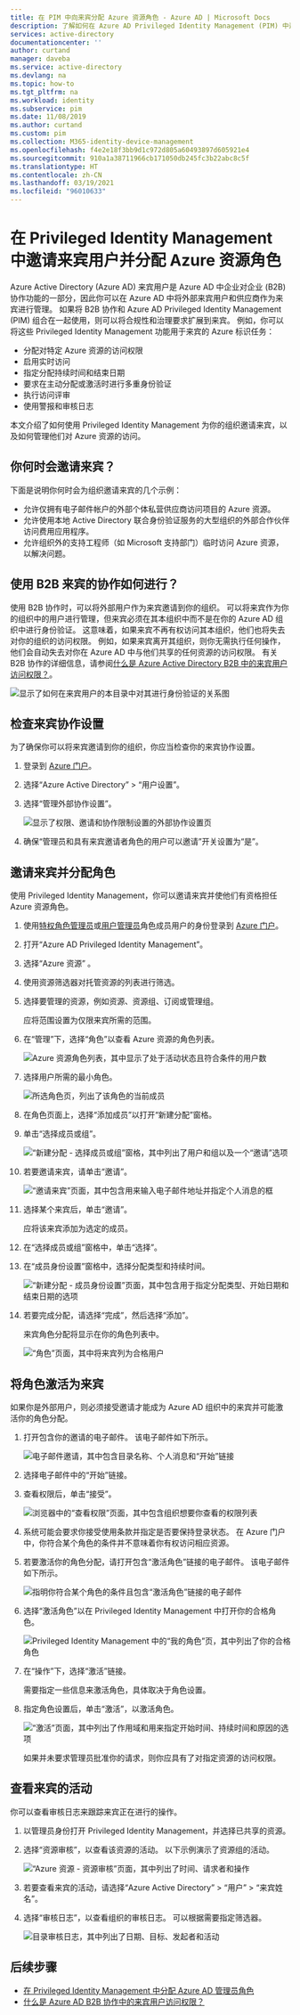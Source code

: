 ```yaml
---
title: 在 PIM 中向来宾分配 Azure 资源角色 - Azure AD | Microsoft Docs
description: 了解如何在 Azure AD Privileged Identity Management (PIM) 中邀请外部来宾用户并分配 Azure 资源角色。
services: active-directory
documentationcenter: ''
author: curtand
manager: daveba
ms.service: active-directory
ms.devlang: na
ms.topic: how-to
ms.tgt_pltfrm: na
ms.workload: identity
ms.subservice: pim
ms.date: 11/08/2019
ms.author: curtand
ms.custom: pim
ms.collection: M365-identity-device-management
ms.openlocfilehash: f4e2e18f3bb9d1c972d805a60493897d605921e4
ms.sourcegitcommit: 910a1a38711966cb171050db245fc3b22abc8c5f
ms.translationtype: HT
ms.contentlocale: zh-CN
ms.lasthandoff: 03/19/2021
ms.locfileid: "96010633"
---
```

# <a name="invite-guest-users-and-assign-azure-resource-roles-in-privileged-identity-management"></a>在 Privileged Identity Management 中邀请来宾用户并分配 Azure 资源角色

Azure Active Directory (Azure AD) 来宾用户是 Azure AD 中企业对企业 (B2B) 协作功能的一部分，因此你可以在 Azure AD 中将外部来宾用户和供应商作为来宾进行管理。 如果将 B2B 协作和 Azure AD Privileged Identity Management (PIM) 组合在一起使用，则可以将合规性和治理要求扩展到来宾。 例如，你可以将这些 Privileged Identity Management 功能用于来宾的 Azure 标识任务：

- 分配对特定 Azure 资源的访问权限
- 启用实时访问
- 指定分配持续时间和结束日期
- 要求在主动分配或激活时进行多重身份验证
- 执行访问评审
- 使用警报和审核日志

本文介绍了如何使用 Privileged Identity Management 为你的组织邀请来宾，以及如何管理他们对 Azure 资源的访问。

## <a name="when-would-you-invite-guests"></a>你何时会邀请来宾？

下面是说明你何时会为组织邀请来宾的几个示例：

- 允许仅拥有电子邮件帐户的外部个体私营供应商访问项目的 Azure 资源。
- 允许使用本地 Active Directory 联合身份验证服务的大型组织的外部合作伙伴访问费用应用程序。
- 允许组织外的支持工程师（如 Microsoft 支持部门）临时访问 Azure 资源，以解决问题。

## <a name="how-does-collaboration-using-b2b-guests-work"></a>使用 B2B 来宾的协作如何进行？

使用 B2B 协作时，可以将外部用户作为来宾邀请到你的组织。 可以将来宾作为你的组织中的用户进行管理，但来宾必须在其本组织中而不是在你的 Azure AD 组织中进行身份验证。 这意味着，如果来宾不再有权访问其本组织，他们也将失去对你的组织的访问权限。 例如，如果来宾离开其组织，则你无需执行任何操作，他们会自动失去对你在 Azure AD 中与他们共享的任何资源的访问权限。 有关 B2B 协作的详细信息，请参阅[什么是 Azure Active Directory B2B 中的来宾用户访问权限？](../external-identities/what-is-b2b.md)。

![显示了如何在来宾用户的本目录中对其进行身份验证的关系图](./media/pim-resource-roles-external-users/b2b-external-user.png)

## <a name="check-guest-collaboration-settings"></a>检查来宾协作设置

为了确保你可以将来宾邀请到你的组织，你应当检查你的来宾协作设置。

1. 登录到 [Azure 门户](https://portal.azure.com/)。

1. 选择“Azure Active Directory” > “用户设置”。 

1. 选择“管理外部协作设置”。

    ![显示了权限、邀请和协作限制设置的外部协作设置页](./media/pim-resource-roles-external-users/external-collaboration-settings.png)

1. 确保“管理员和具有来宾邀请者角色的用户可以邀请”开关设置为“是”。 

## <a name="invite-a-guest-and-assign-a-role"></a>邀请来宾并分配角色

使用 Privileged Identity Management，你可以邀请来宾并使他们有资格担任 Azure 资源角色。

1. 使用[特权角色管理员](../roles/permissions-reference.md#privileged-role-administrator)或[用户管理员](../roles/permissions-reference.md#user-administrator)角色成员用户的身份登录到 [Azure 门户](https://portal.azure.com/)。

1. 打开“Azure AD Privileged Identity Management”。

1. 选择“Azure 资源” 。

1. 使用资源筛选器对托管资源的列表进行筛选。

1. 选择要管理的资源，例如资源、资源组、订阅或管理组。

    应将范围设置为仅限来宾所需的范围。

1. 在“管理”下，选择“角色”以查看 Azure 资源的角色列表。

    ![Azure 资源角色列表，其中显示了处于活动状态且符合条件的用户数](./media/pim-resource-roles-external-users/resources-roles.png)

1. 选择用户所需的最小角色。

    ![所选角色页，列出了该角色的当前成员](./media/pim-resource-roles-external-users/selected-role.png)

1. 在角色页面上，选择“添加成员”以打开“新建分配”窗格。

1. 单击“选择成员或组”。

    ![“新建分配 - 选择成员或组”窗格，其中列出了用户和组以及一个“邀请”选项](./media/pim-resource-roles-external-users/select-member-group.png)

1. 若要邀请来宾，请单击“邀请”。

    ![“邀请来宾”页面，其中包含用来输入电子邮件地址并指定个人消息的框](./media/pim-resource-roles-external-users/invite-guest.png)

1. 选择某个来宾后，单击“邀请”。

    应将该来宾添加为选定的成员。

1. 在“选择成员或组”窗格中，单击“选择”。 

1. 在“成员身份设置”窗格中，选择分配类型和持续时间。

    ![“新建分配 - 成员身份设置”页面，其中包含用于指定分配类型、开始日期和结束日期的选项](./media/pim-resource-roles-external-users/membership-settings.png)

1. 若要完成分配，请选择“完成”，然后选择“添加”。 

    来宾角色分配将显示在你的角色列表中。

    ![“角色”页面，其中将来宾列为合格用户](./media/pim-resource-roles-external-users/role-assignment.png)

## <a name="activate-role-as-a-guest"></a>将角色激活为来宾

如果你是外部用户，则必须接受邀请才能成为 Azure AD 组织中的来宾并可能激活你的角色分配。

1. 打开包含你的邀请的电子邮件。 该电子邮件如下所示。

    ![电子邮件邀请，其中包含目录名称、个人消息和“开始”链接](./media/pim-resource-roles-external-users/email-invite.png)

1. 选择电子邮件中的“开始”链接。

1. 查看权限后，单击“接受”。

    ![浏览器中的“查看权限”页面，其中包含组织想要你查看的权限列表](./media/pim-resource-roles-external-users/invite-accept.png)

1. 系统可能会要求你接受使用条款并指定是否要保持登录状态。 在 Azure 门户中，你符合某个角色的条件并不意味着你有权访问相应资源。

1. 若要激活你的角色分配，请打开包含“激活角色”链接的电子邮件。 该电子邮件如下所示。

    ![指明你符合某个角色的条件且包含“激活角色”链接的电子邮件](./media/pim-resource-roles-external-users/email-role-assignment.png)

1. 选择“激活角色”以在 Privileged Identity Management 中打开你的合格角色。

    ![Privileged Identity Management 中的“我的角色”页，其中列出了你的合格角色](./media/pim-resource-roles-external-users/my-roles-eligible.png)

1. 在“操作”下，选择“激活”链接。

    需要指定一些信息来激活角色，具体取决于角色设置。

1. 指定角色设置后，单击“激活”，以激活角色。

    ![“激活”页面，其中列出了作用域和用来指定开始时间、持续时间和原因的选项](./media/pim-resource-roles-external-users/activate-role.png)

    如果并未要求管理员批准你的请求，则你应具有了对指定资源的访问权限。

## <a name="view-activity-for-a-guest"></a>查看来宾的活动

你可以查看审核日志来跟踪来宾正在进行的操作。

1. 以管理员身份打开 Privileged Identity Management，并选择已共享的资源。

1. 选择“资源审核”，以查看该资源的活动。 以下示例演示了资源组的活动。

    ![“Azure 资源 - 资源审核”页面，其中列出了时间、请求者和操作](./media/pim-resource-roles-external-users/audit-resource.png)

1. 若要查看来宾的活动，请选择“Azure Active Directory” > “用户” > “来宾姓名”。 

1. 选择“审核日志”，以查看组织的审核日志。 可以根据需要指定筛选器。

    ![目录审核日志，其中列出了日期、目标、发起者和活动](./media/pim-resource-roles-external-users/audit-directory.png)

## <a name="next-steps"></a>后续步骤

- [在 Privileged Identity Management 中分配 Azure AD 管理员角色](pim-how-to-add-role-to-user.md)
- [什么是 Azure AD B2B 协作中的来宾用户访问权限？](../external-identities/what-is-b2b.md)